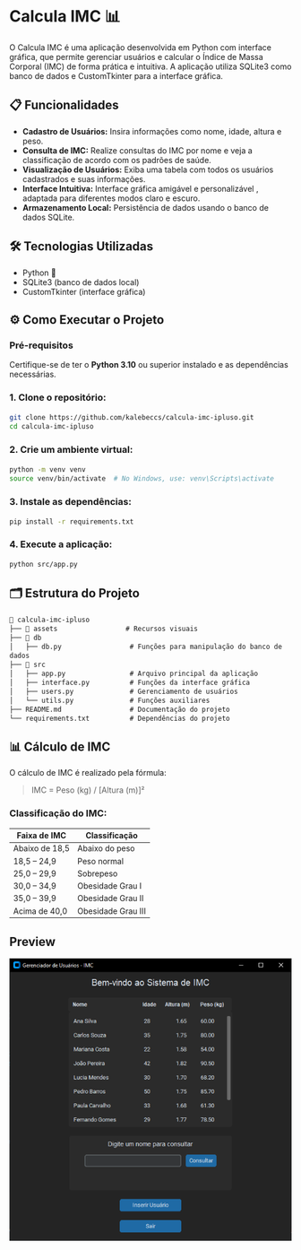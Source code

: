 # Calcula IMC 📊

O Calcula IMC é uma aplicação desenvolvida em Python com interface gráfica, que permite gerenciar usuários e calcular o Índice de Massa Corporal (IMC) de forma prática e intuitiva. A aplicação utiliza SQLite3 como banco de dados e CustomTkinter para a interface gráfica.

## 📋 Funcionalidades

- **Cadastro de Usuários:** Insira informações como nome, idade, altura e peso.
- **Consulta de IMC:** Realize consultas do IMC por nome e veja a classificação de acordo com os padrões de saúde.
- **Visualização de Usuários:** Exiba uma tabela com todos os usuários cadastrados e suas informações.
- **Interface Intuitiva:** Interface gráfica amigável e personalizável , adaptada para diferentes modos claro e escuro.
- **Armazenamento Local:** Persistência de dados usando o banco de dados SQLite.

## 🛠️ Tecnologias Utilizadas

- Python 🐍
- SQLite3 (banco de dados local)
- CustomTkinter (interface gráfica)

## ⚙️ Como Executar o Projeto

### Pré-requisitos

Certifique-se de ter o **Python 3.10** ou superior instalado e as dependências necessárias.

### 1. Clone o repositório:

```bash
git clone https://github.com/kalebeccs/calcula-imc-ipluso.git
cd calcula-imc-ipluso
```

### 2. Crie um ambiente virtual:

```bash
python -m venv venv
source venv/bin/activate  # No Windows, use: venv\Scripts\activate
```

### 3. Instale as dependências:

```bash
pip install -r requirements.txt
```

### 4. Execute a aplicação:

```bash
python src/app.py
```

## 🗂️ Estrutura do Projeto

```plaintext
📁 calcula-imc-ipluso
├── 📂 assets                 # Recursos visuais
├── 📂 db
│   ├── db.py                 # Funções para manipulação do banco de dados
├── 📂 src
│   ├── app.py                # Arquivo principal da aplicação
│   ├── interface.py          # Funções da interface gráfica
│   ├── users.py              # Gerenciamento de usuários
│   └── utils.py              # Funções auxiliares
├── README.md                 # Documentação do projeto
└── requirements.txt          # Dependências do projeto
```

## 📊 Cálculo de IMC

O cálculo de IMC é realizado pela fórmula:

> IMC = Peso (kg) / [Altura (m)]²

### Classificação do IMC:

| Faixa de IMC   | Classificação      |
| -------------- | ------------------ |
| Abaixo de 18,5 | Abaixo do peso     |
| 18,5 – 24,9    | Peso normal        |
| 25,0 – 29,9    | Sobrepeso          |
| 30,0 – 34,9    | Obesidade Grau I   |
| 35,0 – 39,9    | Obesidade Grau II  |
| Acima de 40,0  | Obesidade Grau III |

## Preview

![Preview](assets/preview.png)
